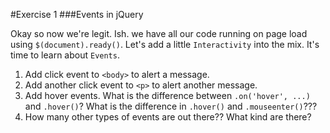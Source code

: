 #Exercise 1
###Events in jQuery

Okay so now we're legit. Ish. we have all our code running on page load using `$(document).ready()`. Let's add a little `Interactivity` into the mix.
It's time to learn about `Events`.
1. Add click event to `<body>` to alert a message.
2. Add another click event to `<p>` to alert another message.
3. Add hover events. What is the difference between `.on('hover', ...)` and `.hover()`? What is the difference in `.hover()` and `.mouseenter()`???
4. How many other types of events are out there?? What kind are there?
